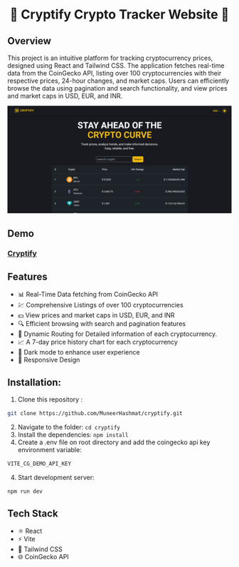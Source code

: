 <h1 align="center">🌟 Cryptify Crypto Tracker Website 🌟</h1>

## Overview

This project is an intuitive platform for tracking cryptocurrency prices, designed using React and Tailwind CSS. The application fetches real-time data from the CoinGecko API, listing over 100 cryptocurrencies with their respective prices, 24-hour changes, and market caps. Users can efficiently browse the data using pagination and search functionality, and view prices and market caps in USD, EUR, and INR.

![](./src/assets/image.png)

## Demo

### [Cryptify](https://cryptify-blue.vercel.app/)

## Features

- 📊 Real-Time Data fetching from CoinGecko API
- 💹 Comprehensive Listings of over 100 cryptocurrencies
- 💵 View prices and market caps in USD, EUR, and INR
- 🔍 Efficient browsing with search and pagination features
- 🔄 Dynamic Routing for Detailed information of each cryptocurrency.
- 📈 A 7-day price history chart for each cryptocurrency
- 🎨 Dark mode to enhance user experience
- 📱 Responsive Design

## Installation:

1. Clone this repository :

```bash
git clone https://github.com/MuneerHashmat/cryptify.git
```

2. Navigate to the folder: `cd cryptify`
3. Install the dependencies: `npm install`
4. Create a .env file on root directory and add the coingecko api key environment variable:

```bash
VITE_CG_DEMO_API_KEY
```

4. Start development server:

```bash
npm run dev
```

## Tech Stack

- ⚛️ React
- ⚡ Vite
- 🎨 Tailwind CSS
- 🌐 CoinGecko API
